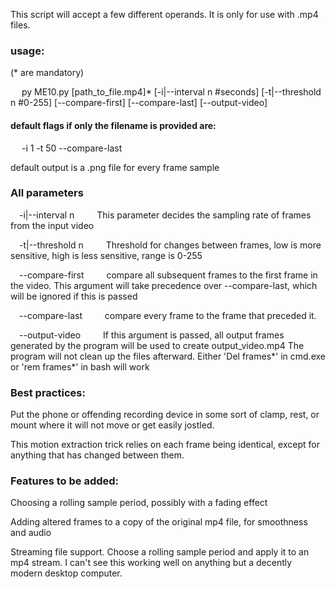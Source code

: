 This script will accept a few different operands. It is only for use with .mp4 files.


### usage:
(* are mandatory)

&ensp;&ensp; py ME10.py [path_to_file.mp4]* [-i|--interval n #seconds] [-t|--threshold n #0-255] [--compare-first] [--compare-last] [--output-video]  
  

#### default flags if only the filename is provided are:

&ensp;&ensp; -i 1 -t 50 --compare-last 


 default output is a .png file for every frame sample


### All parameters

&ensp;&ensp;-i|--interval n &ensp;&ensp;&ensp;&ensp; This parameter decides the sampling rate of frames from the input video

&ensp;&ensp;-t|--threshold n &ensp;&ensp;&ensp;&ensp; Threshold for changes between frames, low is more sensitive, high is less sensitive, range is 0-255

&ensp;&ensp;--compare-first &ensp;&ensp;&ensp;&ensp; compare all subsequent frames to the first frame in the video. This argument will take precedence over --compare-last, which will be ignored if this is passed

&ensp;&ensp;--compare-last &ensp;&ensp;&ensp;&ensp; compare every frame to the frame that preceded it. 

&ensp;&ensp;--output-video &ensp;&ensp;&ensp;&ensp; If this argument is passed, all output frames generated by the program will be used to create output_video.mp4
                  The program will not clean up the files afterward. Either 'Del frames*' in cmd.exe or 'rem frames*' in bash will work



### Best practices:<p>  
  
Put the phone or offending recording device in some sort of clamp, rest, or mount where it will not move or get easily jostled.  
  
This motion extraction trick relies on each frame being identical, except for anything that has changed between them.
</p>


### Features to be added: 


Choosing a rolling sample period, possibly with a fading effect

Adding altered frames to a copy of the original mp4 file, for smoothness and audio

Streaming file support. Choose a rolling sample period and apply it to an mp4 stream. I can't see this working well on anything but a decently modern desktop computer.
